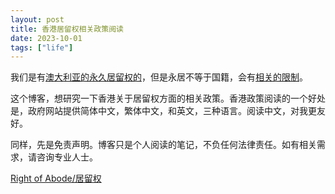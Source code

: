 ```yaml
---
layout: post
title: 香港居留权相关政策阅读
date: 2023-10-01
tags: ["life"]
---
```


我们是有[澳大利亚的永久居留权的](http://zjuwhw.github.io/2022/11/18/PR.html)，但是永居不等于国籍，会有[相关的限制](http://zjuwhw.github.io/2023/09/26/pr.html)。

这个博客，想研究一下香港关于居留权方面的相关政策。香港政策阅读的一个好处是，政府网站提供简体中文，繁体中文，和英文，三种语言。阅读中文，对我更友好。

同样，先是免责声明。博客只是个人阅读的笔记，不负任何法律责任。如有相关需求，请咨询专业人士。

[Right of Abode/居留权](https://www.immd.gov.hk/eng/services/right-of-abode-in-hksar.html)



